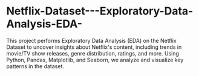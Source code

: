 # Netflix-Dataset---Exploratory-Data-Analysis-EDA-
This project performs Exploratory Data Analysis (EDA) on the Netflix Dataset to uncover insights about Netflix's content, including trends in movie/TV show releases, genre distribution, ratings, and more. Using Python, Pandas, Matplotlib, and Seaborn, we analyze and visualize key patterns in the dataset.
